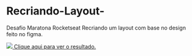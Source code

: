 # Recriando-Layout-
Desafio Maratona Rocketseat Recriando um layout com base no design feito no figma.

<a href="https://douglasantosilva.github.io/Explorer/stage_2/recriando_layout/index.html">
  <img src="https://user-images.githubusercontent.com/107257951/194405016-a227b29e-a660-445d-845d-b3e6fa3b5f1a.png">
</a>
<a href="https://douglasantosilva.github.io/Explorer/stage_2/recriando_layout/index.html">Clique aqui para ver o resultado.</a>
